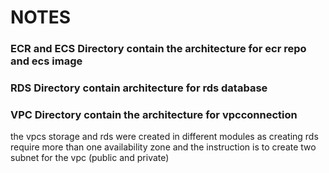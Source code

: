 # NOTES

### ECR and ECS Directory contain the architecture for ecr repo and ecs image

### RDS Directory contain architecture for rds database

### VPC Directory contain the architecture for vpcconnection

the vpcs storage  and rds were created in different modules as creating rds require more than one availability zone and the instruction is to create two subnet for the vpc (public and private)

